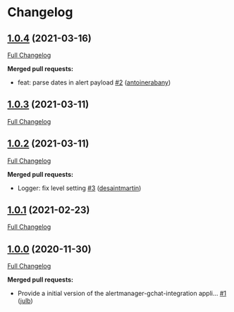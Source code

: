 # Changelog

## [1.0.4](https://github.com/julb/alertmanager-gchat-integration/tree/1.0.4) (2021-03-16)

[Full Changelog](https://github.com/julb/alertmanager-gchat-integration/compare/1.0.3...1.0.4)

**Merged pull requests:**

- feat: parse dates in alert payload [\#2](https://github.com/julb/alertmanager-gchat-integration/pull/2) ([antoinerabany](https://github.com/antoinerabany))

## [1.0.3](https://github.com/julb/alertmanager-gchat-integration/tree/1.0.3) (2021-03-11)

[Full Changelog](https://github.com/julb/alertmanager-gchat-integration/compare/1.0.2...1.0.3)

## [1.0.2](https://github.com/julb/alertmanager-gchat-integration/tree/1.0.2) (2021-03-11)

[Full Changelog](https://github.com/julb/alertmanager-gchat-integration/compare/1.0.1...1.0.2)

**Merged pull requests:**

- Logger: fix level setting [\#3](https://github.com/julb/alertmanager-gchat-integration/pull/3) ([desaintmartin](https://github.com/desaintmartin))

## [1.0.1](https://github.com/julb/alertmanager-gchat-integration/tree/1.0.1) (2021-02-23)

[Full Changelog](https://github.com/julb/alertmanager-gchat-integration/compare/1.0.0...1.0.1)

## [1.0.0](https://github.com/julb/alertmanager-gchat-integration/tree/1.0.0) (2020-11-30)

[Full Changelog](https://github.com/julb/alertmanager-gchat-integration/compare/9ed168fb8b10065d6ed8ccb5242979da83466dd6...1.0.0)

**Merged pull requests:**

- Provide a initial version of the alertmanager-gchat-integration appli… [\#1](https://github.com/julb/alertmanager-gchat-integration/pull/1) ([julb](https://github.com/julb))



